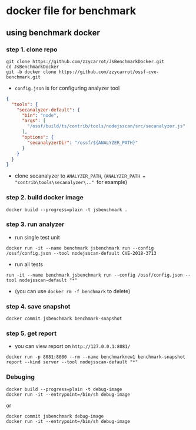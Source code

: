 # docker file for benchmark

## using benchmark docker

### step 1. clone repo
```
git clone https://github.com/zzycarrot/JsBenchmarkDocker.git
cd JsBenchmarkDocker
git -b docker clone https://github.com/zzycarrot/ossf-cve-benchmark.git
```
- `config.json` is for configuring analyzer tool
```json
{
  "tools": {
    "secanalyzer-default": {
      "bin": "node",
      "args": [
        "/ossf/build/ts/contrib/tools/nodejsscan/src/secanalyzer.js"
      ],
      "options": {
        "secanalyzerDir": "/ossf/${ANALYZER_PATH}"
      }
    }
  }
}
```
- clone secanalyzer to `ANALYZER_PATH`, (`ANALYZER_PATH = "contrib\tools\secanalyzer\.." `for example)
### step 2. build docker image
```
docker build --progress=plain -t jsbenchmark .
```
### step 3. run analyzer
- run single test unit
```
docker run -it --name benchmark jsbenchmark run --config /ossf/config.json --tool nodejsscan-default CVE-2018-3713
```
- run all tests 
```
run -it --name benchmark jsbenchmark run --config /ossf/config.json --tool nodejsscan-default "*"
```
- (you can use `docker rm -f benchmark` to delete)
### step 4. save snapshot
```
docker commit jsbenchmark benchmark-snapshot
```
### step 5. get report 
- you can view report on `http://127.0.0.1:8081/`
```
docker run -p 8081:8080 --rm --name benchmarknew1 benchmark-snapshot report --kind server --tool nodejsscan-default "*"
``` 
### Debuging
```
docker build --progress=plain -t debug-image
docker run -it --entrypoint=/bin/sh debug-image 
```
or
```
docker commit jsbenchmark debug-image
docker run -it --entrypoint=/bin/sh debug-image 
```